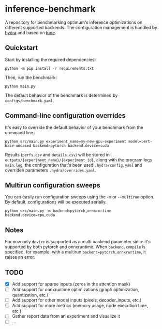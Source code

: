 # inference-benchmark
A repository for benchmarking optimum's inference optimizations on different supported backends.
The configuration management is handled by [hydra](https://hydra.cc/) and based on [tune](https://github.com/huggingface/tune).

## Quickstart
Start by installing the required dependencies:

```
python -m pip install -r requirements.txt
```

Then, run the benchmark:

```
python main.py
```

The default behavior of the benchmark is determined by `configs/benchmark.yaml`.

## Command-line configuration overrides
It's easy to override the default behavior of your benchmark from the command line.

```
python src/main.py experiment_name=my-new-gpu-experiment model=bert-base-uncased backend=pytorch backend.device=cuda
```

Results (`perfs.csv` and `details.csv`) will be stored in `outputs/{experiment_name}/{experiment_id}`, along with the program logs `main.log`, the configuration that's been used `.hydra/config.yaml` and overriden parameters `.hydra/overrides.yaml`.

## Multirun configuration sweeps
You can easily run configuration sweeps using the `-m` or `--multirun` option. By default, configurations will be executed serially.

```
python src/main.py -m backend=pytorch,onnxruntime backend.device=cpu,cuda
```

## Notes

For now only `device` is supported as a multi backend parameter since it's supported by both pytorch and onnxruntime. When `backend.compile` is specified, for example, with a multirun `backenc=pytorch,onnxruntime`, it raises an error.

## TODO
- [x] Add support for sparse inputs (zeros in the attention mask)
- [ ] Add support for onnxruntime optimizations (graph optimization, quantization, etc.)
- [ ] Add support for other model inputs (pixels, decoder_inputs, etc.)
- [ ] Add support for more metrics (memory usage, node execution time, etc.)
- [ ] Gather report data from an experiment and visualize it
- [ ] ...